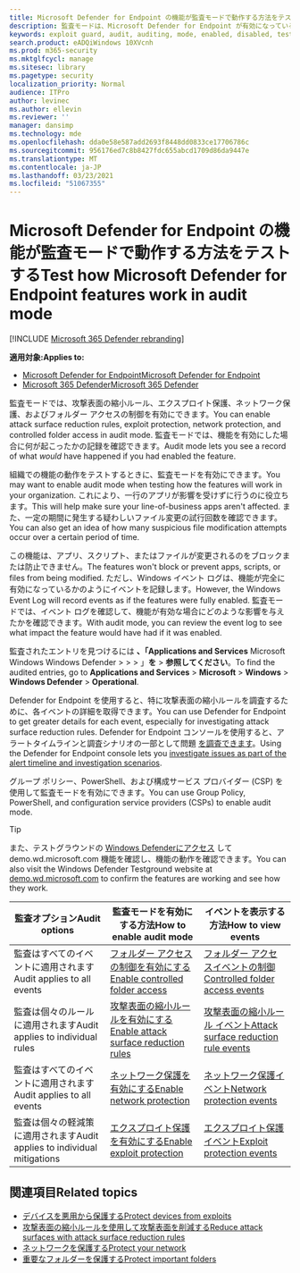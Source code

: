 ```yaml
---
title: Microsoft Defender for Endpoint の機能が監査モードで動作する方法をテストする
description: 監査モードは、Microsoft Defender for Endpoint が有効になっている場合にデバイスを保護する方法を確認するのに役立ちます。
keywords: exploit guard, audit, auditing, mode, enabled, disabled, test, demo, evaluate, lab
search.product: eADQiWindows 10XVcnh
ms.prod: m365-security
ms.mktglfcycl: manage
ms.sitesec: library
ms.pagetype: security
localization_priority: Normal
audience: ITPro
author: levinec
ms.author: ellevin
ms.reviewer: ''
manager: dansimp
ms.technology: mde
ms.openlocfilehash: dda0e58e587add2693f8448dd0833ce17706786c
ms.sourcegitcommit: 956176ed7c8b8427fdc655abcd1709d86da9447e
ms.translationtype: MT
ms.contentlocale: ja-JP
ms.lasthandoff: 03/23/2021
ms.locfileid: "51067355"
---
```

# <a name="test-how-microsoft-defender-for-endpoint-features-work-in-audit-mode"></a><span data-ttu-id="79ed4-104">Microsoft Defender for Endpoint の機能が監査モードで動作する方法をテストする</span><span class="sxs-lookup"><span data-stu-id="79ed4-104">Test how Microsoft Defender for Endpoint features work in audit mode</span></span>

[!INCLUDE [Microsoft 365 Defender rebranding](../../includes/microsoft-defender.md)]

<span data-ttu-id="79ed4-105">**適用対象:**</span><span class="sxs-lookup"><span data-stu-id="79ed4-105">**Applies to:**</span></span>
- [<span data-ttu-id="79ed4-106">Microsoft Defender for Endpoint</span><span class="sxs-lookup"><span data-stu-id="79ed4-106">Microsoft Defender for Endpoint</span></span>](https://go.microsoft.com/fwlink/?linkid=2154037)
- [<span data-ttu-id="79ed4-107">Microsoft 365 Defender</span><span class="sxs-lookup"><span data-stu-id="79ed4-107">Microsoft 365 Defender</span></span>](https://go.microsoft.com/fwlink/?linkid=2118804)


<span data-ttu-id="79ed4-108">監査モードでは、攻撃表面の縮小ルール、エクスプロイト保護、ネットワーク保護、およびフォルダー アクセスの制御を有効にできます。</span><span class="sxs-lookup"><span data-stu-id="79ed4-108">You can enable attack surface reduction rules, exploit protection, network protection, and controlled folder access in audit mode.</span></span> <span data-ttu-id="79ed4-109">監査モードでは、機能を有効にした場合に何が起こったかの記録を確認できます。</span><span class="sxs-lookup"><span data-stu-id="79ed4-109">Audit mode lets you see a record of what *would* have happened if you had enabled the feature.</span></span>

<span data-ttu-id="79ed4-110">組織での機能の動作をテストするときに、監査モードを有効にできます。</span><span class="sxs-lookup"><span data-stu-id="79ed4-110">You may want to enable audit mode when testing how the features will work in your organization.</span></span> <span data-ttu-id="79ed4-111">これにより、一行のアプリが影響を受けずに行うのに役立ちます。</span><span class="sxs-lookup"><span data-stu-id="79ed4-111">This will help make sure your line-of-business apps aren't affected.</span></span> <span data-ttu-id="79ed4-112">また、一定の期間に発生する疑わしいファイル変更の試行回数を確認できます。</span><span class="sxs-lookup"><span data-stu-id="79ed4-112">You can also get an idea of how many suspicious file modification attempts occur over a certain period of time.</span></span>

<span data-ttu-id="79ed4-113">この機能は、アプリ、スクリプト、またはファイルが変更されるのをブロックまたは防止できません。</span><span class="sxs-lookup"><span data-stu-id="79ed4-113">The features won't block or prevent apps, scripts, or files from being modified.</span></span> <span data-ttu-id="79ed4-114">ただし、Windows イベント ログは、機能が完全に有効になっているかのようにイベントを記録します。</span><span class="sxs-lookup"><span data-stu-id="79ed4-114">However, the Windows Event Log will record events as if the features were fully enabled.</span></span> <span data-ttu-id="79ed4-115">監査モードでは、イベント ログを確認して、機能が有効な場合にどのような影響を与えたかを確認できます。</span><span class="sxs-lookup"><span data-stu-id="79ed4-115">With audit mode, you can review the event log to see what impact the feature would have had if it was enabled.</span></span>

<span data-ttu-id="79ed4-116">監査されたエントリを見つけるには **、「Applications and Services** Microsoft Windows Windows Defender  >    >    >  」**を**  >  **参照してください**。</span><span class="sxs-lookup"><span data-stu-id="79ed4-116">To find the audited entries, go to **Applications and Services** > **Microsoft** > **Windows** > **Windows Defender** > **Operational**.</span></span>

<span data-ttu-id="79ed4-117">Defender for Endpoint を使用すると、特に攻撃表面の縮小ルールを調査するために、各イベントの詳細を取得できます。</span><span class="sxs-lookup"><span data-stu-id="79ed4-117">You can use Defender for Endpoint to get greater details for each event, especially for investigating attack surface reduction rules.</span></span> <span data-ttu-id="79ed4-118">Defender for Endpoint コンソールを使用すると、アラートタイムラインと調査シナリオの一部として問題 [を調査できます](investigate-alerts.md)。</span><span class="sxs-lookup"><span data-stu-id="79ed4-118">Using the Defender for Endpoint console lets you [investigate issues as part of the alert timeline and investigation scenarios](investigate-alerts.md).</span></span>

<span data-ttu-id="79ed4-119">グループ ポリシー、PowerShell、および構成サービス プロバイダー (CSP) を使用して監査モードを有効にできます。</span><span class="sxs-lookup"><span data-stu-id="79ed4-119">You can use Group Policy, PowerShell, and configuration service providers (CSPs) to enable audit mode.</span></span>

> [!TIP]
> <span data-ttu-id="79ed4-120">また、テストグラウンドの [Windows Defenderにアクセス](https://demo.wd.microsoft.com?ocid=cx-wddocs-testground) して demo.wd.microsoft.com 機能を確認し、機能の動作を確認できます。</span><span class="sxs-lookup"><span data-stu-id="79ed4-120">You can also visit the Windows Defender Testground website at [demo.wd.microsoft.com](https://demo.wd.microsoft.com?ocid=cx-wddocs-testground) to confirm the features are working and see how they work.</span></span>

 <span data-ttu-id="79ed4-121">**監査オプション**</span><span class="sxs-lookup"><span data-stu-id="79ed4-121">**Audit options**</span></span> | <span data-ttu-id="79ed4-122">**監査モードを有効にする方法**</span><span class="sxs-lookup"><span data-stu-id="79ed4-122">**How to enable audit mode**</span></span> | <span data-ttu-id="79ed4-123">**イベントを表示する方法**</span><span class="sxs-lookup"><span data-stu-id="79ed4-123">**How to view events**</span></span>
|---------|---------|---------|
| <span data-ttu-id="79ed4-124">監査はすべてのイベントに適用されます</span><span class="sxs-lookup"><span data-stu-id="79ed4-124">Audit applies to all events</span></span> | [<span data-ttu-id="79ed4-125">フォルダー アクセスの制御を有効にする</span><span class="sxs-lookup"><span data-stu-id="79ed4-125">Enable controlled folder access</span></span>](enable-controlled-folders.md) | [<span data-ttu-id="79ed4-126">フォルダー アクセスイベントの制御</span><span class="sxs-lookup"><span data-stu-id="79ed4-126">Controlled folder access events</span></span>](evaluate-controlled-folder-access.md#review-controlled-folder-access-events-in-windows-event-viewer)
| <span data-ttu-id="79ed4-127">監査は個々のルールに適用されます</span><span class="sxs-lookup"><span data-stu-id="79ed4-127">Audit applies to individual rules</span></span> | [<span data-ttu-id="79ed4-128">攻撃表面の縮小ルールを有効にする</span><span class="sxs-lookup"><span data-stu-id="79ed4-128">Enable attack surface reduction rules</span></span>](enable-attack-surface-reduction.md) | [<span data-ttu-id="79ed4-129">攻撃表面の縮小ルール イベント</span><span class="sxs-lookup"><span data-stu-id="79ed4-129">Attack surface reduction rule events</span></span>](evaluate-attack-surface-reduction.md#review-attack-surface-reduction-events-in-windows-event-viewer)
| <span data-ttu-id="79ed4-130">監査はすべてのイベントに適用されます</span><span class="sxs-lookup"><span data-stu-id="79ed4-130">Audit applies to all events</span></span> | [<span data-ttu-id="79ed4-131">ネットワーク保護を有効にする</span><span class="sxs-lookup"><span data-stu-id="79ed4-131">Enable network protection</span></span>](enable-network-protection.md) | [<span data-ttu-id="79ed4-132">ネットワーク保護イベント</span><span class="sxs-lookup"><span data-stu-id="79ed4-132">Network protection events</span></span>](evaluate-network-protection.md#review-network-protection-events-in-windows-event-viewer)
| <span data-ttu-id="79ed4-133">監査は個々の軽減策に適用されます</span><span class="sxs-lookup"><span data-stu-id="79ed4-133">Audit applies to individual mitigations</span></span> | [<span data-ttu-id="79ed4-134">エクスプロイト保護を有効にする</span><span class="sxs-lookup"><span data-stu-id="79ed4-134">Enable exploit protection</span></span>](enable-exploit-protection.md) | [<span data-ttu-id="79ed4-135">エクスプロイト保護イベント</span><span class="sxs-lookup"><span data-stu-id="79ed4-135">Exploit protection events</span></span>](exploit-protection.md#review-exploit-protection-events-in-windows-event-viewer)

## <a name="related-topics"></a><span data-ttu-id="79ed4-136">関連項目</span><span class="sxs-lookup"><span data-stu-id="79ed4-136">Related topics</span></span>

* [<span data-ttu-id="79ed4-137">デバイスを悪用から保護する</span><span class="sxs-lookup"><span data-stu-id="79ed4-137">Protect devices from exploits</span></span>](exploit-protection.md)
* [<span data-ttu-id="79ed4-138">攻撃表面の縮小ルールを使用して攻撃表面を削減する</span><span class="sxs-lookup"><span data-stu-id="79ed4-138">Reduce attack surfaces with attack surface reduction rules</span></span>](attack-surface-reduction.md)
* [<span data-ttu-id="79ed4-139">ネットワークを保護する</span><span class="sxs-lookup"><span data-stu-id="79ed4-139">Protect your network</span></span>](network-protection.md)
* [<span data-ttu-id="79ed4-140">重要なフォルダーを保護する</span><span class="sxs-lookup"><span data-stu-id="79ed4-140">Protect important folders</span></span>](controlled-folders.md)
